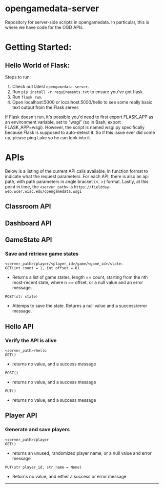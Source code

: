 # opengamedata-server
Repository for server-side scripts in opengamedata. In particular, this is where we have code for the OGD APIs.

# Getting Started:
## Hello World of Flask:
Steps to run:
1. Check out latest `opengamedata-server`.
2. Run `pip install -r requirements.txt` to ensure you've got flask.
3. Run `flask run`.
4. Open localhost:5000 or localhost:5000/hello to see some really basic text output from the Flask server.

If Flask doesn't run, it's possible you'd need to first export FLASK_APP as an environment variable, set to "wsgi" (so in Bash, export FLASK_APP=wsgi).
However, the script is named wsgi.py specifically because Flask is supposed to auto-detect it. So if this issue ever did come up, please ping Luke so he can look into it.

# APIs

Below is a listing of the current API calls available, in function format to indicate what the request parameters.
For each API, there is also an api path, with path parameters in angle bracket (<, >) format.
Lastly, at this point in time, the `<server_path>` is `https://fieldday-web.wcer.wisc.edu/opengamedata.wsgi`

## Classroom API

## Dashboard API

## GameState API

### Save and retrieve game states

`<server_path>/player/<player_id>/game/<game_id>/state:`  
`GET(int count = 1, int offset = 0)`  

- Returns a list of game states, length == count, starting from the nth most-recent state, where n == offset, or a null value and an error message.

`POST(str state)`

- Attemps to save the state. Returns a null value and a success/error message.

## Hello API

### Verify the API is alive

`<server_path>/hello`  
`GET()`

- returns no value, and a success message  

`POST()`

- returns no value, and a success message

`PUT()`

- returns no value, and a success message


## Player API

### Generate and save players

`<server_path>/player`  
`GET()`

- returns an unused, randomized player name, or a null value and error message  

`PUT(str player_id, str name = None)`

- Returns no value, and either a success or error message  
---